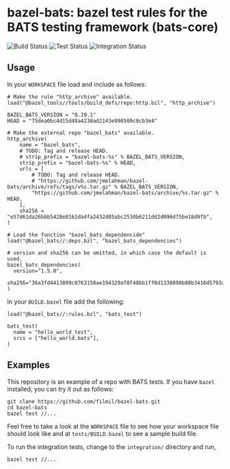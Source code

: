 # bazel-bats: bazel test rules for the BATS testing framework (bats-core)

![Build Status](https://github.com/jmelahman/bazel-bats/workflows/Build/badge.svg)
![Test Status](https://github.com/jmelahman/bazel-bats/workflows/Test/badge.svg)
![Integration Status](https://github.com/jmelahman/bazel-bats/workflows/Integration/badge.svg)

## Usage

In your `WORKSPACE` file load and include as follows:

```
# Make the rule "http_archive" available.
load("@bazel_tools//tools/build_defs/repo:http.bzl", "http_archive")

BAZEL_BATS_VERSION = "0.29.1"
HEAD = "75dea0bc4d15d48a4238ad2143e998509c0cb3e4"

# Make the external repo "bazel_bats" available.
http_archive(
    name = "bazel_bats",
    # TODO: Tag and release HEAD.
    # strip_prefix = "bazel-bats-%s" % BAZEL_BATS_VERSION,
    strip_prefix = "bazel-bats-%s" % HEAD,
    urls = [
        # TODO: Tag and release HEAD.
        # "https://github.com/jmelahman/bazel-bats/archive/refs/tags/v%s.tar.gz" % BAZEL_BATS_VERSION,
        "https://github.com/jmelahman/bazel-bats/archive/%s.tar.gz" % HEAD,
    ],
    sha256 = "e57d61da26bbb5428e8162da4fa2432d85abc2530b6211dd2d096d75be18d9fb",
)

# Load the function "bazel_bats_dependencide"
load("@bazel_bats//:deps.bzl", "bazel_bats_dependencies")

# version and sha256 can be omitted, in which case the default is used.
bazel_bats_dependencies(
  version="1.5.0",
  sha256="36a3fd4413899c0763158ae194329af8f48bb1ff0d1338090b80b3416d5793af"
)
```

In your `BUILD.bazel` file add the following:

```
load("@bazel_bats//:rules.bzl", "bats_test")

bats_test(
  name = "hello_world_test",
  srcs = ["hello_world.bats"],
)
```

## Examples

This repository is an example of a repo with BATS tests.  If you have `bazel`
installed, you can try it out as follows:

```console
git clone https://github.com/filmil/bazel-bats.git
cd bazel-bats
bazel test //...
```

Feel free to take a look at the `WORKSPACE` file to see how your workspace file
should look like and at `tests/BUILD.bazel` to see a sample build file.

To run the integration tests, change to the `integration/` directory and run,
```console
bazel test //...
```
